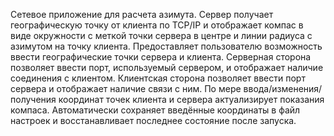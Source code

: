 Сетевое приложение для расчета азимута. 
Сервер получает географическую точку от клиента по TCP/IP и отображает компас в виде окружности с меткой точки сервера в центре и линии радиуса с азимутом на точку клиента. Предоставляет пользователю возможность ввести географические точки сервера и клиента.
Серверная сторона позволяет ввести порт, используемый сервером, и отображает наличие соединения с клиентом. Клиентская сторона позволяет ввести порт сервера и отображает наличие связи с ним.
По мере ввода/изменения/получения координат точек клиента и сервера актуализирует показания компаса.
Автоматически сохраняет введённые координаты в файл настроек и восстанавливает последнее состояние после запуска.
